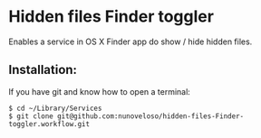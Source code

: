 Hidden files Finder toggler
===========================

Enables a service in OS X Finder app do show / hide hidden files.


## Installation:

If you have git and know how to open a terminal:
```
$ cd ~/Library/Services
$ git clone git@github.com:nunoveloso/hidden-files-Finder-toggler.workflow.git
```
